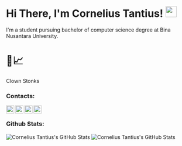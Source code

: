 # Hi There, I'm Cornelius Tantius! <img src="https://raw.githubusercontent.com/MartinHeinz/MartinHeinz/master/wave.gif" width="30px">
I'm a student pursuing bachelor of computer science degree at Bina Nusantara University.

# 🤡📈
Clown Stonks

### Contacts:
[<img align="left" alt="Cornelius Tantius | Gmail" width="22px" src="https://upload.wikimedia.org/wikipedia/commons/7/7e/Gmail_icon_%282020%29.svg" />][mail]
<!-- [<img align="left" alt="Cornelius Tantius | XDA" height="22px" src="https://upload.wikimedia.org/wikipedia/commons/0/01/LinkedIn_Logo.svg" />][linkedin] -->
[<img align="left" alt="Cornelius Tantius | XDA" width="22px" src="https://upload.wikimedia.org/wikipedia/commons/c/ca/LinkedIn_logo_initials.png" />][linkedin]
[<img align="left" alt="Cornelius Tantius | Telegram" width="22px" src="https://upload.wikimedia.org/wikipedia/commons/8/82/Telegram_logo.svg" />][telegram]
[<img align="left" alt="Cornelius Tantius | Instagram" width="22px" src="https://upload.wikimedia.org/wikipedia/commons/a/a5/Instagram_icon.png" />][instagram]

<br />

### Github Stats:
<img align="center" alt="Cornelius Tantius's GitHub Stats" src="https://github-readme-stats.vercel.app/api?username=CorneliusTantius&show_icons=true&theme=dracula" />

<img align="center" alt="Cornelius Tantius's GitHub Stats" src="https://github-readme-stats.vercel.app/api/top-langs/?username=corneliustantius&layout=compact&theme=dracula" />


[mail]: mailto:corneliustantius.ct@gmail.com
[linkedin]: https://www.linkedin.com/in/corneliustantius/
[telegram]: https://t.me/evilhamburger
[instagram]: https://www.instagram.com/corneliustantius/
